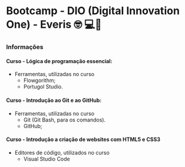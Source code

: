 # Bootcamp - DIO (Digital Innovation One) - Everis :nerd_face: :computer::green_heart:

### Informações

#### Curso - Lógica de programação essencial:

- Ferramentas, utilizadas no curso
  - Flowgorithm;
  - Portugol Studio.

#### Curso - Introdução ao Git e ao GitHub:

- Ferramentas, utilizadas no curso
  - Git (Git Bash, para os comandos).
  - GitHub;

#### Curso - Introdução a criação de websites com HTML5 e CSS3

- Editores de código, utilizados no curso
  - Visual Studio Code

